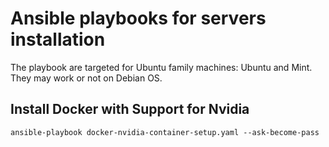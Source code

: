 # Ansible playbooks for servers installation

The playbook are targeted for Ubuntu family machines: Ubuntu and Mint. They may work or not on Debian OS.

## Install Docker with Support for Nvidia

```shell
ansible-playbook docker-nvidia-container-setup.yaml --ask-become-pass
```

